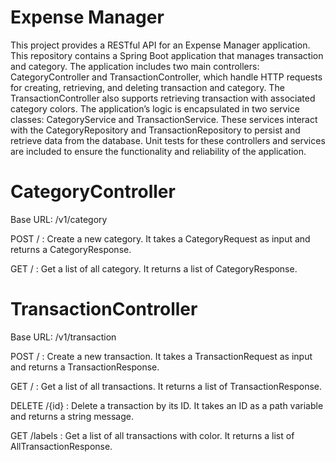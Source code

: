 # Expense Manager
This project provides a RESTful API for an Expense Manager application. This repository contains a Spring Boot application that manages transaction and category. The application includes two main controllers: CategoryController and TransactionController, which handle HTTP requests for creating, retrieving, and deleting transaction and category. The TransactionController also supports retrieving transaction with associated category colors. The application’s logic is encapsulated in two service classes: CategoryService and TransactionService. These services interact with the CategoryRepository and TransactionRepository to persist and retrieve data from the database. Unit tests for these controllers and services are included to ensure the functionality and reliability of the application.

# CategoryController

Base URL: /v1/category

POST / : Create a new category. It takes a CategoryRequest as input and returns a CategoryResponse.

GET / : Get a list of all category. It returns a list of CategoryResponse.

# TransactionController

Base URL: /v1/transaction

POST / : Create a new transaction. It takes a TransactionRequest as input and returns a TransactionResponse.

GET / : Get a list of all transactions. It returns a list of TransactionResponse.

DELETE /{id} : Delete a transaction by its ID. It takes an ID as a path variable and returns a string message.

GET /labels : Get a list of all transactions with color. It returns a list of AllTransactionResponse.
